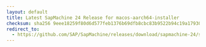 ```yaml
---
layout: default
title: Latest SapMachine 24 Release for macos-aarch64-installer
checksum: sha256 9eee18259f80d6d577feb1376b69dfb8cbc83b9522b94c19a179300e881302d0
redirect_to:
  - https://github.com/SAP/SapMachine/releases/download/sapmachine-24/sapmachine-jdk-24_macos-aarch64_bin.dmg
---
```

